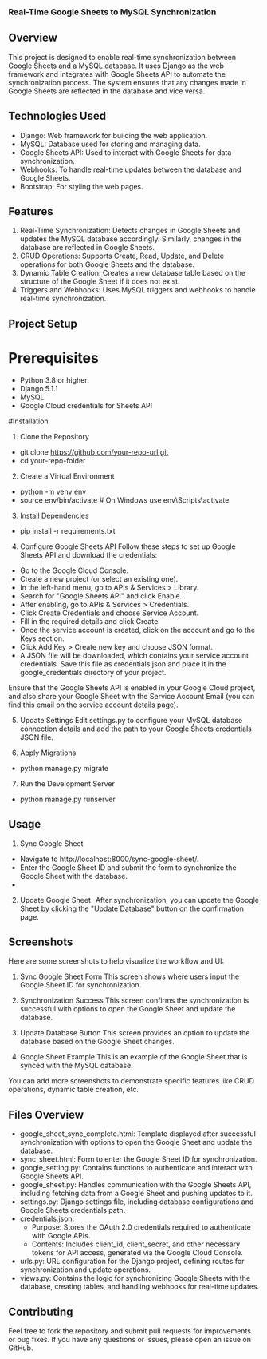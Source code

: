 ### Real-Time Google Sheets to MySQL Synchronization

## Overview
This project is designed to enable real-time synchronization between Google Sheets and a MySQL database. It uses Django as the web framework and integrates with Google Sheets API to automate the synchronization process. The system ensures that any changes made in Google Sheets are reflected in the database and vice versa.

## Technologies Used
- Django: Web framework for building the web application.
- MySQL: Database used for storing and managing data.
- Google Sheets API: Used to interact with Google Sheets for data synchronization.
- Webhooks: To handle real-time updates between the database and Google Sheets.
- Bootstrap: For styling the web pages.

## Features
1. Real-Time Synchronization: Detects changes in Google Sheets and updates the MySQL database accordingly. Similarly, changes in the database are reflected in Google Sheets.
2. CRUD Operations: Supports Create, Read, Update, and Delete operations for both Google Sheets and the database.
3. Dynamic Table Creation: Creates a new database table based on the structure of the Google Sheet if it does not exist.
4. Triggers and Webhooks: Uses MySQL triggers and webhooks to handle real-time synchronization.

## Project Setup
# Prerequisites
- Python 3.8 or higher
- Django 5.1.1
- MySQL
- Google Cloud credentials for Sheets API
  
#Installation
1. Clone the Repository
- git clone https://github.com/your-repo-url.git
- cd your-repo-folder
2. Create a Virtual Environment
- python -m venv env
- source env/bin/activate  # On Windows use env\Scripts\activate
3. Install Dependencies
- pip install -r requirements.txt
4. Configure Google Sheets API
Follow these steps to set up Google Sheets API and download the credentials:

- Go to the Google Cloud Console.
- Create a new project (or select an existing one).
- In the left-hand menu, go to APIs & Services > Library.
- Search for "Google Sheets API" and click Enable.
- After enabling, go to APIs & Services > Credentials.
- Click Create Credentials and choose Service Account.
- Fill in the required details and click Create.
- Once the service account is created, click on the account and go to the Keys section.
- Click Add Key > Create new key and choose JSON format.
- A JSON file will be downloaded, which contains your service account credentials. Save this file as credentials.json and place it in the google_credentials directory of your project.

Ensure that the Google Sheets API is enabled in your Google Cloud project, and also share your Google Sheet with the Service Account Email (you can find this email on the service account details page).

5. Update Settings
Edit settings.py to configure your MySQL database connection details and add the path to your Google Sheets credentials JSON file.

6. Apply Migrations
- python manage.py migrate

7. Run the Development Server
- python manage.py runserver
  
## Usage
1. Sync Google Sheet
- Navigate to http://localhost:8000/sync-google-sheet/.
- Enter the Google Sheet ID and submit the form to synchronize the Google Sheet with the database.
- 
2. Update Google Sheet
-After synchronization, you can update the Google Sheet by clicking the "Update Database" button on the confirmation page.


## Screenshots
Here are some screenshots to help visualize the workflow and UI:

1. Sync Google Sheet Form
This screen shows where users input the Google Sheet ID for synchronization.

2. Synchronization Success
This screen confirms the synchronization is successful with options to open the Google Sheet and update the database.

3. Update Database Button
This screen provides an option to update the database based on the Google Sheet changes.

4. Google Sheet Example
This is an example of the Google Sheet that is synced with the MySQL database.

You can add more screenshots to demonstrate specific features like CRUD operations, dynamic table creation, etc.

## Files Overview
- google_sheet_sync_complete.html: Template displayed after successful synchronization with options to open the Google Sheet and update the database.
- sync_sheet.html: Form to enter the Google Sheet ID for synchronization.
- google_setting.py: Contains functions to authenticate and interact with Google Sheets API.
- google_sheet.py: Handles communication with the Google Sheets API, including fetching data from a Google Sheet and pushing updates to it.
- settings.py: Django settings file, including database configurations and Google Sheets credentials path.
- credentials.json:
   - Purpose: Stores the OAuth 2.0 credentials required to authenticate with Google APIs.
   - Contents: Includes client_id, client_secret, and other necessary tokens for API access, generated via the Google Cloud Console.
- urls.py: URL configuration for the Django project, defining routes for synchronization and update operations.
- views.py: Contains the logic for synchronizing Google Sheets with the database, creating tables, and handling webhooks for real-time updates.
  
## Contributing
Feel free to fork the repository and submit pull requests for improvements or bug fixes. If you have any questions or issues, please open an issue on GitHub.






